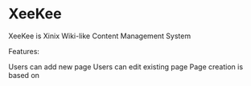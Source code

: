 XeeKee
======

XeeKee is Xinix Wiki-like Content Management System


Features:

Users can add new page
Users can edit existing page
Page creation is based on
